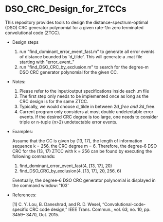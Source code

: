 # DSO_CRC_Design_for_ZTCCs
This repository provides tools to design the distance-spectrum-optimal (DSO) CRC generator polynomial for a given rate-1/n zero terminated convolutional code (ZTCC).

- Design steps
  1. run "find_dominant_error_event_fast.m" to generate all error events of distance bounded by 'd_tilde'. This will generate a .mat file starting with "error_event_"
  2. run "find_DSO_CRC_by_exclusion.m" to search for the degree-m DSO CRC generator polynomial for the given CC.
 
- Notes:
  1. Please refer to the input/output specifications inside each .m file
  2. The first step only needs to be implemented once as long as the CRC design is for the same ZTCC.
  2. Typically, we would choose d_tilde in between 2*d_free and 3*d_free.
  3. Current program only considers at most double undetectable error events. If the desired CRC degree is too large, one needs to consider triple or n-tuple (n>2) undetectable error events.
  
- Examples:

  Assume that the CC is given by (13, 17), the length of information sequence k = 256,  the CRC degree m = 6. Therefore, the degree-6 DSO CRC for the (13, 17) ZTCC with k = 256 can be found by executing the following commands:
  
    1. find_dominant_error_event_fast(4, [13, 17], 20)
    2. find_DSO_CRC_by_exclusion(4, [13, 17], 20, 256, 6)
    
    Eventually, the degree-6 DSO CRC generator polynomial is displayed in the command window: '103'

- References:

  [1] C. Y. Lou, B. Daneshrad, and R. D. Wesel, “Convolutional-code-specific CRC code design,” IEEE Trans. Commun., vol. 63,  no. 10, pp. 3459– 3470, Oct. 2015.
